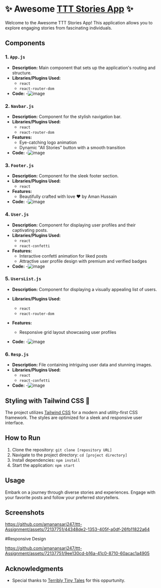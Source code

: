 # ✨ Awesome [TTT Stories App](https://ttt-assignment-vert.vercel.app/) ✨

Welcome to the Awesome TTT Stories App! This application allows you to explore engaging stories from fascinating individuals.


## Components

### 1. `App.js`

- **Description:** Main component that sets up the application's routing and structure.
- **Libraries/Plugins Used:**
  - `react`
  - `react-router-dom`
- **Code:**
  -![image](https://github.com/amanansari247/ttt-Assignment/assets/72137751/75019355-0db1-4e14-9d74-100abdd901f7)


### 2. `Navbar.js`

- **Description:** Component for the stylish navigation bar.
- **Libraries/Plugins Used:**
  - `react`
  - `react-router-dom`
- **Features:**
  - Eye-catching logo animation
  - Dynamic "All Stories" button with a smooth transition
- **Code:**
  -![image](https://github.com/amanansari247/ttt-Assignment/assets/72137751/586fa6e4-4b5e-428f-ac00-9336422cb99e)


### 3. `Footer.js`

- **Description:** Component for the sleek footer section.
- **Libraries/Plugins Used:**
  - `react`
- **Features:**
  - Beautifully crafted with love ❤️ by Aman Hussain
- **Code:**
  -![image](https://github.com/amanansari247/ttt-Assignment/assets/72137751/7f2887bd-6e49-45fe-9a02-bb498b7b0c5c)


### 4. `User.js`

- **Description:** Component for displaying user profiles and their captivating posts.
- **Libraries/Plugins Used:**
  - `react`
  - `react-confetti`
- **Features:**
  - Interactive confetti animation for liked posts
  - Attractive user profile design with premium and verified badges
- **Code:**
  -![image](https://github.com/amanansari247/ttt-Assignment/assets/72137751/a74ba196-ea1a-4927-b3ce-b999f7696355)






### 5. `UsersList.js`

- **Description:** Component for displaying a visually appealing list of users.
- **Libraries/Plugins Used:**
  - `react`
  - `react-router-dom`
- **Features:**
  - Responsive grid layout showcasing user profiles

- **Code:**
  -![image](https://github.com/amanansari247/ttt-Assignment/assets/72137751/66612601-865e-4e07-a6b7-2e078f7cab1b)





### 6. `Resp.js`

- **Description:** File containing intriguing user data and stunning images.
- **Libraries/Plugins Used:**
  - `react`
  - `react-confetti`
- **Code:**
  -![image](https://github.com/amanansari247/ttt-Assignment/assets/72137751/78a3f2a5-aea9-4ade-bca1-f2f22e5a2e97)

  
## Styling with Tailwind CSS 🎨

The project utilizes [Tailwind CSS](https://tailwindcss.com/) for a modern and utility-first CSS framework. The styles are optimized for a sleek and responsive user interface.

## How to Run

1. Clone the repository: `git clone [repository URL]`
2. Navigate to the project directory: `cd [project directory]`
3. Install dependencies: `npm install`
4. Start the application: `npm start`

## Usage

Embark on a journey through diverse stories and experiences. Engage with your favorite posts and follow your preferred storytellers.

## Screenshots

https://github.com/amanansari247/ttt-Assignment/assets/72137751/44348de2-1353-405f-a0df-26fb11822a64

#Responsive Design


https://github.com/amanansari247/ttt-Assignment/assets/72137751/9ee130cd-b16a-41c0-8710-60acac1a4905








## Acknowledgments

- Special thanks to [Terribly Tiny Tales](https://www.terriblytinytales.com/) for this oppurtunity.
